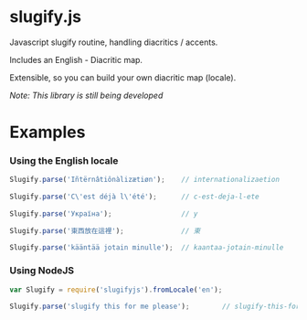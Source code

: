 # slugify.js
Javascript slugify routine, handling diacritics / accents.  

Includes an English - Diacritic map.  

Extensible, so you can build your own diacritic map (locale).

*Note: This library is still being developed*

# Examples

### Using the English locale
```javascript
Slugify.parse('Iñtërnâtiônàlizætiøn');    // internationalizaetion
  
Slugify.parse('C\'est déjà l\'été');      // c-est-deja-l-ete
  
Slugify.parse('Україна');                 // y
  
Slugify.parse('東西放在這裡');              // 東

Slugify.parse('kääntää jotain minulle');  // kaantaa-jotain-minulle
```

### Using NodeJS
```javascript
var Slugify = require('slugifyjs').fromLocale('en');

Slugify.parse('slugify this for me please');		// slugify-this-for-me-please
```
